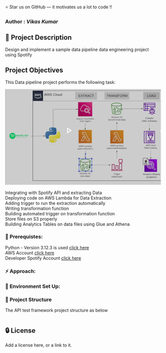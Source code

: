 :star: Star us on GitHub — it motivates us a lot to code !!
### Author : _Vikas Kumar_

##  :beginner: Project Description 
Design and implement a sample data pipeline data engineering project using Spotify
## Project Objectives 
This Data pipeline project performs the following task:

![Alt text](images/ProjectDesc.png) <br/>

Integrating with Spotify API and extracting Data<br/>
Deploying code on AWS Lambda for Data Extraction<br/>
Adding trigger to run the extraction automatically<br/>
Writing transformation function <br/>
Building automated trigger on transformation function<br/>
Store files on S3 properly<br/>
Building Analytics Tables on data files using Glue and Athena<br/>
 
### :notebook: Prerequistes:

Python - Version 3.12.3 is used [click here](https://www.python.org/downloads/)<br/>
AWS Account [click here](https://aws.amazon.com/)<br/>
Developer Spotify Account [click here](https://developer.spotify.com/)<br/>

###  :zap: Approach: 


### :electric_plug: Environment Set Up: 


###  :file_folder: Project Structure
The API test framework project structure as below 

```

```

##  :lock: License
Add a license here, or a link to it.
